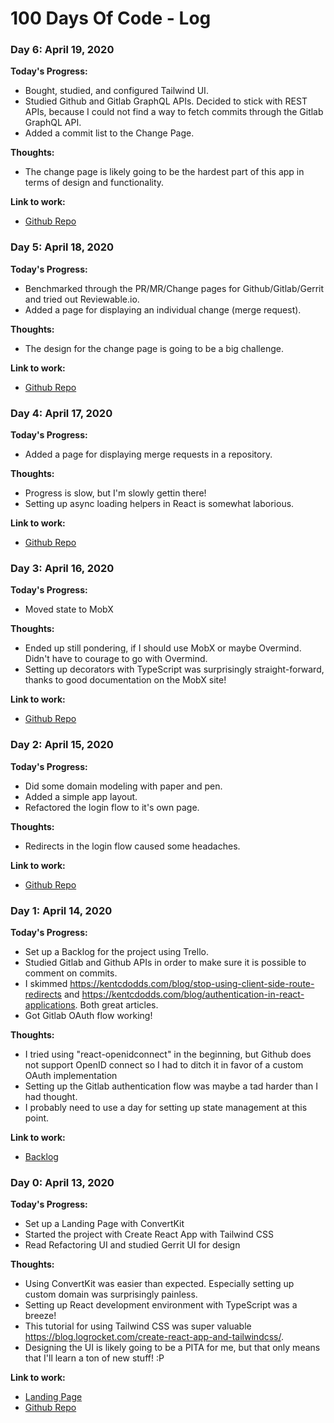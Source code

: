 # 100 Days Of Code - Log

### Day 6: April 19, 2020

**Today's Progress:**
- Bought, studied, and configured Tailwind UI.
- Studied Github and Gitlab GraphQL APIs. Decided to stick with REST APIs, because I could not find a way to fetch commits through the Gitlab GraphQL API.
- Added a commit list to the Change Page.

**Thoughts:**
- The change page is likely going to be the hardest part of this app in terms of design and functionality.

**Link to work:**
- [Github Repo](https://github.com/apkoponen/morco)

### Day 5: April 18, 2020

**Today's Progress:**
- Benchmarked through the PR/MR/Change pages for Github/Gitlab/Gerrit and tried out Reviewable.io.
- Added a page for displaying an individual change (merge request).

**Thoughts:**
- The design for the change page is going to be a big challenge.

**Link to work:**
- [Github Repo](https://github.com/apkoponen/morco)

### Day 4: April 17, 2020

**Today's Progress:**
- Added a page for displaying merge requests in a repository.

**Thoughts:**
- Progress is slow, but I'm slowly gettin there!
- Setting up async loading helpers in React is somewhat laborious.

**Link to work:**
- [Github Repo](https://github.com/apkoponen/morco)

### Day 3: April 16, 2020

**Today's Progress:**
- Moved state to MobX

**Thoughts:**
- Ended up still pondering, if I should use MobX or maybe Overmind. Didn't have to courage to go with Overmind.
- Setting up decorators with TypeScript was surprisingly straight-forward, thanks to good documentation on the MobX site! 

**Link to work:**
- [Github Repo](https://github.com/apkoponen/morco)

### Day 2: April 15, 2020

**Today's Progress:**
- Did some domain modeling with paper and pen.
- Added a simple app layout.
- Refactored the login flow to it's own page.

**Thoughts:**
- Redirects in the login flow caused some headaches.

**Link to work:**
- [Github Repo](https://github.com/apkoponen/morco)

### Day 1: April 14, 2020

**Today's Progress:**
- Set up a Backlog for the project using Trello.
- Studied Gitlab and Github APIs in order to make sure it is possible to comment on commits.
- I skimmed https://kentcdodds.com/blog/stop-using-client-side-route-redirects and https://kentcdodds.com/blog/authentication-in-react-applications. Both great articles.
- Got Gitlab OAuth flow working!

**Thoughts:**
- I tried using "react-openidconnect" in the beginning, but Github does not support OpenID connect so I had to ditch it in favor of a custom OAuth implementation
- Setting up the Gitlab authentication flow was maybe a tad harder than I had thought.
- I probably need to use a day for setting up state management at this point.

**Link to work:**
- [Backlog](https://trello.com/b/VpDLd95f/morco-backlog/)

### Day 0: April 13, 2020

**Today's Progress:**
- Set up a Landing Page with ConvertKit
- Started the project with Create React App with Tailwind CSS
- Read Refactoring UI and studied Gerrit UI for design

**Thoughts:**
- Using ConvertKit was easier than expected. Especially setting up custom domain was surprisingly painless.
- Setting up React development environment with TypeScript was a breeze!
- This tutorial for using Tailwind CSS was super valuable https://blog.logrocket.com/create-react-app-and-tailwindcss/.
- Designing the UI is likely going to be a PITA for me, but that only means that I'll learn a ton of new stuff! :P

**Link to work:**
- [Landing Page](http://morco.app/)
- [Github Repo](https://github.com/apkoponen/morco)